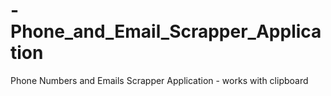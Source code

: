 # -Phone_and_Email_Scrapper_Application
Phone Numbers and Emails Scrapper Application - works with clipboard
